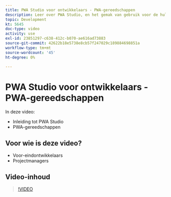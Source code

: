```yaml
---
title: PWA Studio voor ontwikkelaars - PWA-gereedschappen
description: Leer over PWA Studio, en het gemak van gebruik voor de hulpmiddelen van de PWA Studio.
topic: Development
kt: 5645
doc-type: video
activity: use
exl-id: 23851297-c638-412c-b070-ae616ad73883
source-git-commit: 42622b18e5738e8cb57f247029c189884698851a
workflow-type: tm+mt
source-wordcount: '45'
ht-degree: 0%

---
```


# PWA Studio voor ontwikkelaars - PWA-gereedschappen

In deze video:

- Inleiding tot PWA Studio
- PWA-gereedschappen

## Voor wie is deze video?

- Voor-eindontwikkelaars
- Projectmanagers

## Video-inhoud

>[!VIDEO](https://video.tv.adobe.com/v/35716?quality=12&learn=on)
